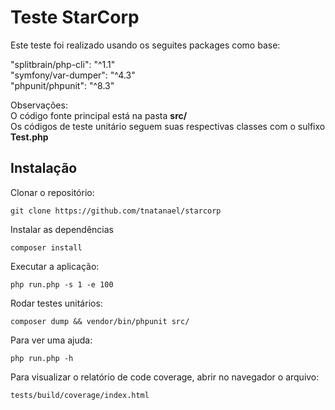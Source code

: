 # Teste StarCorp

Este teste foi realizado usando os seguites packages como base:

"splitbrain/php-cli": "^1.1"  
"symfony/var-dumper": "^4.3"  
"phpunit/phpunit": "^8.3"  

Observações:  
  O código fonte principal está na pasta **src/**  
  Os códigos de teste unitário seguem suas respectivas classes com o sulfixo **Test.php**  

## Instalação

Clonar o repositório:

```
git clone https://github.com/tnatanael/starcorp
```

Instalar as dependências
```
composer install
```

Executar a aplicação:
```
php run.php -s 1 -e 100
```

Rodar testes unitários:
```
composer dump && vendor/bin/phpunit src/
```

Para ver uma ajuda:
```
php run.php -h
```

Para visualizar o relatório de code coverage, abrir no navegador o arquivo:
```
tests/build/coverage/index.html
```
